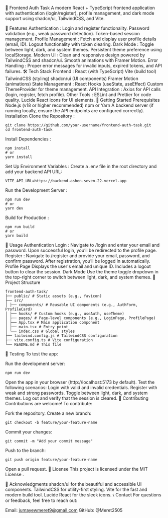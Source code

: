 🚀 Frontend Auth Task
A modern React + TypeScript frontend application with authentication (login/register), profile management, and dark mode support using shadcn/ui, TailwindCSS, and Vite.

📌 Features
Authentication :
Login and register functionality.
Password validation (e.g., weak password detection).
Token-based session management.
Profile Management :
Fetch and display user profile details (email, ID).
Logout functionality with token clearing.
Dark Mode :
Toggle between light, dark, and system themes.
Persistent theme preference using localStorage.
Modern UI :
Clean and responsive design powered by TailwindCSS and shadcn/ui.
Smooth animations with Framer Motion.
Error Handling :
Proper error messages for invalid inputs, expired tokens, and API failures.
🛠️ Tech Stack
Frontend :
React (with TypeScript)
Vite (build tool)
TailwindCSS (styling)
shadcn/ui (UI components)
Framer Motion (animations)
State Management :
React Hooks (useState, useEffect)
Custom ThemeProvider for theme management.
API Integration :
Axios for API calls (login, register, fetch profile).
Other Tools :
ESLint and Prettier for code quality.
Lucide React icons for UI elements.
🚀 Getting Started
Prerequisites
Node.js (v18 or higher recommended)
npm or Yarn
A backend server (if running locally, ensure the API endpoints are configured correctly).
Installation
Clone the Repository :

```
git clone https://github.com/your-username/frontend-auth-task.git
cd frontend-auth-task
```

Install Dependencies :

```
npm install
# or
yarn install
```

Set Up Environment Variables :
Create a .env file in the root directory and add your backend API URL:

```
VITE_API_URL=https://backend-ashen-seven-22.vercel.app
```

Run the Development Server :

```
npm run dev
# or
yarn dev
```

Build for Production :

```
npm run build
# or
yarn build
```

🌟 Usage
Authentication
Login :
Navigate to /login and enter your email and password.
Upon successful login, you’ll be redirected to the profile page.
Register :
Navigate to /register and provide your email, password, and confirm password.
After registration, you’ll be logged in automatically.
Profile Page
Displays the user's email and unique ID.
Includes a logout button to clear the session.
Dark Mode
Use the theme toggle dropdown in the top-right corner to switch between light, dark, and system themes.
📂 Project Structure

```
frontend-auth-task/
├── public/ # Static assets (e.g., favicon)
├── src/
│ ├── components/ # Reusable UI components (e.g., AuthForm, ProfileCard)
│ ├── hooks/ # Custom hooks (e.g., useAuth, useTheme)
│ ├── pages/ # Page-level components (e.g., LoginPage, ProfilePage)
│ ├── App.tsx # Main application component
│ ├── main.tsx # Entry point
│ └── index.css # Global styles
├── tailwind.config.js # TailwindCSS configuration
├── vite.config.ts # Vite configuration
└── README.md # This file
```

🧪 Testing
To test the app:

Run the development server:

```
npm run dev
```

Open the app in your browser (http://localhost:5173 by default).
Test the following scenarios:
Login with valid and invalid credentials.
Register with weak and strong passwords.
Toggle between light, dark, and system themes.
Log out and verify that the session is cleared.
🤝 Contributing
Contributions are welcome! To contribute:

Fork the repository.
Create a new branch:

```
git checkout -b feature/your-feature-name
```

Commit your changes:

```
git commit -m "Add your commit message"
```

Push to the branch:

```
git push origin feature/your-feature-name
```

Open a pull request.
📜 License
This project is licensed under the MIT License .

🙏 Acknowledgments
shadcn/ui for the beautiful and accessible UI components.
TailwindCSS for utility-first styling.
Vite for the fast and modern build tool.
Lucide React for the sleek icons.
📞 Contact
For questions or feedback, feel free to reach out:

Email: jumayewmeret9@gmail.com
GitHub: @Meret2505
